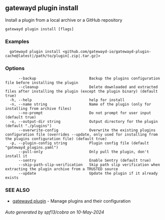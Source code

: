 ## gatewayd plugin install

Install a plugin from a local archive or a GitHub repository

```
gatewayd plugin install [flags]
```

### Examples

```
  gatewayd plugin install <github.com/gatewayd-io/gatewayd-plugin-cache@latest|/path/to/plugin[.zip|.tar.gz]>
```

### Options

```
      --backup                        Backup the plugins configuration file before installing the plugin
      --cleanup                       Delete downloaded and extracted files after installing the plugin (except the plugin binary) (default true)
  -h, --help                          help for install
  -n, --name string                   Name of the plugin (only for installing from archive files)
      --no-prompt                     Do not prompt for user input (default true)
  -o, --output-dir string             Output directory for the plugin (default "./plugins")
      --overwrite-config              Overwrite the existing plugins configuration file (overrides --update, only used for installing from the plugins configuration file) (default true)
  -p, --plugin-config string          Plugin config file (default "gatewayd_plugins.yaml")
      --pull-only                     Only pull the plugin, don't install it
      --sentry                        Enable Sentry (default true)
      --skip-path-slip-verification   Skip path slip verification when extracting the plugin archive from a TRUSTED source
      --update                        Update the plugin if it already exists
```

### SEE ALSO

* [gatewayd plugin](gatewayd_plugin.md)	 - Manage plugins and their configuration

###### Auto generated by spf13/cobra on 10-May-2024
